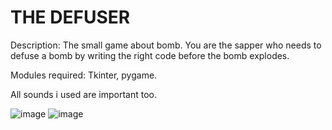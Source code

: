 # THE DEFUSER
Description: The small game about bomb. You are the sapper who needs to defuse a bomb by writing the right code before the bomb explodes.

Modules required: Tkinter, pygame.

All sounds i used are important too.

![image](https://user-images.githubusercontent.com/72803057/176092675-ca9a708f-3bf0-4f39-8fdb-c4a3873073ab.png)
![image](https://user-images.githubusercontent.com/72803057/176092794-8fe2e880-9b68-4b24-bfb9-6a26698eedfd.png)
